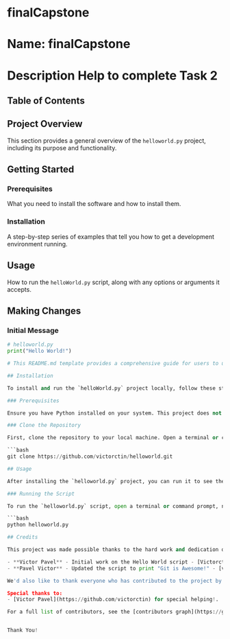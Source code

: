 # finalCapstone
# Name: finalCapstone
# Description Help to complete Task 2

## Table of Contents

## Project Overview

This section provides a general overview of the `helloworld.py` project, including its purpose and functionality.

## Getting Started

### Prerequisites

What you need to install the software and how to install them.

### Installation

A step-by-step series of examples that tell you how to get a development environment running.

## Usage

How to run the `helloWorld.py` script, along with any options or arguments it accepts.

## Making Changes

### Initial Message

```python
# helloworld.py
print("Hello World!")

# This README.md template provides a comprehensive guide for users to understand and navigate your project. It includes sections on how to get started, how to use the script, how to make and understand changes (with a specific focus on the message change in `helloWorld.py`), and how others can contribute.

## Installation

To install and run the `helloWorld.py` project locally, follow these steps:

### Prerequisites

Ensure you have Python installed on your system. This project does not require a specific version of Python, but it was developed with Python 3.x. You can download Python from [python.org](https://www.python.org/downloads/).

### Clone the Repository

First, clone the repository to your local machine. Open a terminal or command prompt, navigate to the directory where you want the project to be located, and run the following command:

```bash
git clone https://github.com/victorctin/helloworld.git

## Usage

After installing the `helloworld.py` project, you can run it to see the printed message. This section will guide you through the steps to execute the script and explain the output.

### Running the Script

To run the `helloworld.py` script, open a terminal or command prompt, navigate to the project directory, and execute the following command:

```bash
python helloworld.py

## Credits

This project was made possible thanks to the hard work and dedication of the following individuals:

- **Victor Pavel** - Initial work on the Hello World script - [Victorctin](https://github.com/victorctin)
- **Pavel Victor** - Updated the script to print "Git is Awesome!" - [victorctin](https://github.com/victorctin)

We'd also like to thank everyone who has contributed to the project by reporting issues, suggesting improvements, or submitting pull requests. Your contributions are greatly appreciated!

Special thanks to:
- [Victor Pavel](https://github.com/victorctin) for special helping!.

For a full list of contributors, see the [contributors graph](https://github.com/victorctin/helloworld/graphs/contributors).


Thank You!
